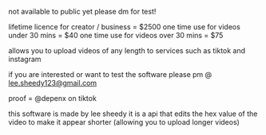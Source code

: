not available to public yet please dm for test!

lifetime licence  for creator / business = $2500
one time use for videos under 30 mins = $40
one time use for videos over 30 mins = $75

allows you to upload videos of any length to services such as tiktok and instagram

if you are interested or want to test the software please pm @
lee.sheedy123@gmail.com

proof = @depenx on tiktok


 this software is made by lee sheedy
 it is a api that edits the hex value of the video to make it appear shorter (allowing you to upload longer videos)
